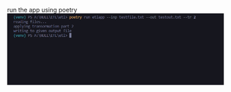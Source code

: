 run the app using poetry
![alt text](https://github.com/codeshubham/etl/blob/master/static/runapp.PNG?raw=true)
